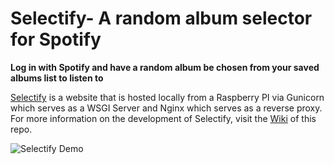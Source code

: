 # Selectify- A random album selector for Spotify

**Log in with Spotify and have a random album be chosen from your saved albums list to listen to**

[Selectify](albumselector.com) is a website that is hosted locally from a Raspberry PI via Gunicorn which serves as a WSGI Server and Nginx which serves as a reverse proxy. For more information on the development of Selectify, visit the [Wiki](https://github.com/ataschuk/selectify/wiki) of this repo. 

![Selectify Demo](https://github.com/ataschuk/selectify/assets/120518938/2f6190b4-eacb-4c83-b850-c9c388457c46)
